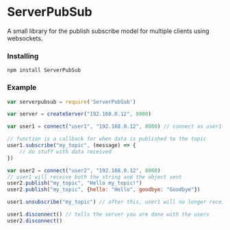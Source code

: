 # ServerPubSub
A small library for the publish subscribe model for multiple clients using websockets.

### Installing
`npm install ServerPubSub`

### Example

```javascript
var serverpubsub = require('ServerPubSub')

var server = createServer("192.168.0.12", 8080)

var user1 = connect("user1", "192.168.0.12", 8080) // connect as user1

// function is a callback for when data is published to the topic
user1.subscribe("my_topic", (message) => {
    // do stuff with data received 
})

var user2 = connect("user2", "192.168.0.12", 8080)
// user1 will receive both the string and the object sent
user2.publish("my_topic", "Hello my_topic!")
user2.publish("my_topic", {hello: "Hello", goodbye: "Goodbye"})

user1.unsubscribe("my_topic") // after this, user1 will no longer receive messages from my_topic

user1.disconnect() // tells the server you are done with the users
user2.disconnect()
```



